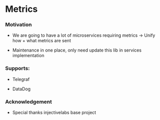 # Metrics

### Motivation

- We are going to have a lot of microservices requiring metrics -> Unify how + what metrics are sent

- Maintenance in one place, only need update this lib in services implementation


### Supports:

- Telegraf

- DataDog

### Acknowledgement

- Special thanks injectivelabs base project

